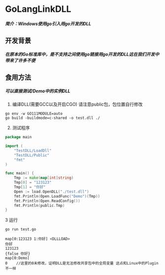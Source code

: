 <h1>GoLangLinkDLL</h1>
<h5>简介：Windows使用go引入用go开发的DLL</h5>

## 开发背景
<h5>在原本的Go标准库中，是不支持之间使用go链接用go开发的DLL这在我们开发中带来了许多不便</h5>

## 食用方法
<h5>可以直接测试/Demo中的实例DLL</h5>

1. 编译DLL(需要GCC以及开启CGO) 请注意public包，包位置自行修改
```shell
go env -w GO111MODULE=auto
go build -buildmode=c-shared -o test.dll ./
```
2. 测试程序
```go
package main

import (
	"TestDLL/LoadDll"
	"TestDLL/Public"
	"fmt"
)

func main() {
	Tmp := make(map[int]string)
	Tmp[0] = "123123"
	Tmp[1] = "你好"
	Open := load.OpenDLL("./test.dll")
	fmt.Println(Open.LoadFunc("Demo")(Tmp))
	fmt.Println(Open.ReadConfig())
	fmt.Println(public.Tmp)
}

```
3 运行
```shell
go run test.go

map[0:123123 1:你好] <DLLLOAD>
你好
123123
{false 你好}
map[0:Demo]
0    //这里的0未修改，证明DLL是无法修改共享包中的全局变量 这点和Linux中的Plugin不一样
```
